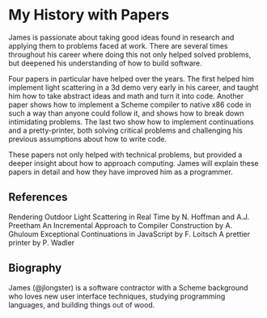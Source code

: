# My History with Papers

James is passionate about taking good ideas found in research and applying them to problems faced at work. There are several times throughout his career where doing this not only helped solved problems, but deepened his understanding of how to build software.

Four papers in particular have helped over the years. The first helped him implement light scattering in a 3d demo very early in his career, and taught him how to take abstract ideas and math and turn it into code. Another paper shows how to implement a Scheme compiler to native x86 code in such a way than anyone could follow it, and shows how to break down intimidating problems. The last two show how to implement continuations and a pretty-printer, both solving critical problems and challenging his previous assumptions about how to write code.

These papers not only helped with technical problems, but provided a deeper insight about how to approach computing. James will explain these papers in detail and how they have improved him as a programmer.

## References

Rendering Outdoor Light Scattering in Real Time by N. Hoffman and A.J. Preetham
An Incremental Approach to Compiler Construction by A. Ghuloum
Exceptional Continuations in JavaScript by F. Loitsch
A prettier printer by P. Wadler

## Biography

James (@jlongster) is a software contractor with a Scheme background who loves new user interface techniques, studying programming languages, and building things out of wood.
